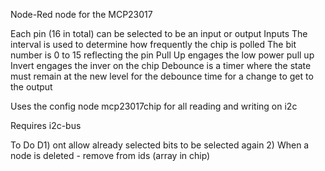 Node-Red node for the MCP23017

Each pin (16 in total) can be selected to be an input or output
Inputs
The interval is used to determine how frequently the chip is polled 
The bit number is 0 to 15 reflecting the pin
Pull Up engages the low power pull up
Invert engages the inver on the chip
Debounce is a timer where the state must remain at the new level for the debounce time for a change to get to the output


Uses the config node mcp23017chip for all reading and writing on i2c


Requires i2c-bus

To Do
D1) ont allow already selected bits to be selected again
2) When a node is deleted - remove from ids (array in chip)
